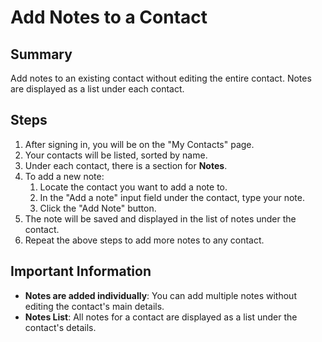 # Add Notes to a Contact

## Summary

Add notes to an existing contact without editing the entire contact. Notes are displayed as a list under each contact.

## Steps

1. After signing in, you will be on the "My Contacts" page.
2. Your contacts will be listed, sorted by name.
3. Under each contact, there is a section for **Notes**.
4. To add a new note:
   1. Locate the contact you want to add a note to.
   2. In the "Add a note" input field under the contact, type your note.
   3. Click the "Add Note" button.
5. The note will be saved and displayed in the list of notes under the contact.
6. Repeat the above steps to add more notes to any contact.

## Important Information

- **Notes are added individually**: You can add multiple notes without editing the contact's main details.
- **Notes List**: All notes for a contact are displayed as a list under the contact's details.